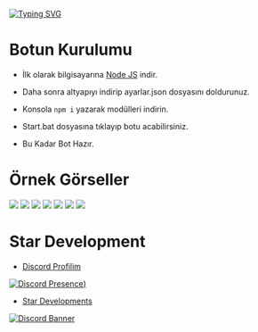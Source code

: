 [![Typing SVG](https://readme-typing-svg.herokuapp.com?font=Delicious+Handrawn&size=60&pause=1000&color=05a0fa&repeat=false&width=800&height=100&lines=Discord+V14+Uptime+Bot)](#)


 # Botun Kurulumu


- İlk olarak bilgisayarına [Node JS](https://nodejs.org/en/) indir.

- Daha sonra altyapıyı indirip ayarlar.json dosyasını doldurunuz.
- Konsola ` npm i ` yazarak modülleri indirin.
- Start.bat dosyasına tıklayıp botu acabilirsiniz.
- Bu Kadar Bot Hazır.


 # Örnek Görseller

<img  src="https://cdn.discordapp.com/attachments/1164357900332978287/1164391183536099338/UptimeBot1.png">
<img  src="https://cdn.discordapp.com/attachments/1164357900332978287/1164391184035229726/UptimeBot2.png">
<img  src="https://media.discordapp.net/attachments/1164357900332978287/1164391184714694757/UptimeBot3.png">
<img  src="https://media.discordapp.net/attachments/1164357900332978287/1164391185251569745/UptimeBot4.png">
<img  src="https://media.discordapp.net/attachments/1164357900332978287/1164391185771671622/UptimeBot5.png">
<img  src="https://media.discordapp.net/attachments/1164357900332978287/1164391186300145805/UptimeBot6.png">
<img  src="https://media.discordapp.net/attachments/1164357900332978287/1164391186778304624/UptimeBot7.png">


# Star Development

- [Discord Profilim](https://discord.com/users/1143638421257072661)

 [![Discord Presence](https://lanyard-profile-readme.vercel.app/api/1143638421257072661?hideDiscrim=true))](https://discord.com/users/1143638421257072661)

- [Star Developments](https://discord.gg/ez8kSfyCa7)

[![Discord Banner](https://api.weblutions.com/discord/invite/y6TR3he9/)](https://discord.gg/y6TR3he9)



  
